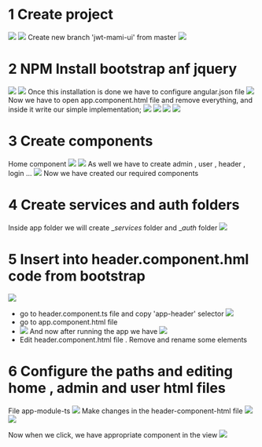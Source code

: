 
# 1 Create project 
![](img/new-angular-project.png)
![](img/new-angular-project2.png)
Create new branch  'jwt-mami-ui' from master 
![](img/new-branch-jwt-ui.png)

# 2 NPM Install bootstrap anf jquery
![](img/install-bootstrap-jquery-1.png)
![](img/install-bootstrap-jquery-2.png)
Once this installation is done we have to configure angular.json file
![](img/add-config-angular-json-file.png)
Now we have to open app.component.html file and remove everything,
and inside it write our simple implementation;
![](img/app-component-html-1.png)
![](img/app-component-html-2.png)
![](img/ng-serve.png)
![](img/app-running.png)

# 3 Create components
Home component
![](img/ng-g-c-home-1.png)
![](img/ng-g-c-home-2.png)
As well we have to create admin , user , header , login ...
![](img/created-components.png)
Now we have created our required components 

# 4 Create services and auth folders

Inside app folder we will create __services_ folder
and __auth_ folder 
![](img/services-and-auth-new-folders.png)

# 5 Insert into header.component.hml code from bootstrap
![](img/nav-bar-from-bootstarp.png)
- go to header.component.ts file and copy 'app-header' selector
![](img/header-component-ts-file.png)
- go to app.component.html file
- ![](img/app-component-html-file.png)
And now after running the app we have 
![](img/app-running-nav-bar.png)
- Edit header.component.html file . Remove and rename some elements

# 6 Configure the paths  and editing home , admin and user html files
File app-module-ts
![](img/app-module-ts.png)
Make changes in the header-component-html file
![](img/header-component-html-1.png)
![](img/header-component-html-2.png)

Now when we click, we have appropriate component in the view 
![](img/user-works.png)

